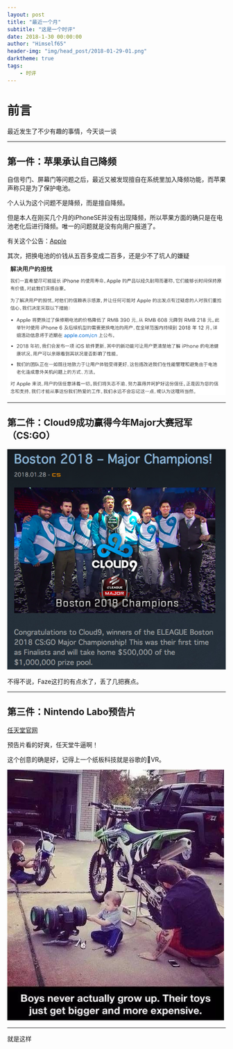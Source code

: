 ```yaml
---
layout: post
title: "最近一个月"
subtitle: "这是一个时评"
date: 2018-1-30 00:00:00
author: "Himself65"
header-img: "img/head_post/2018-01-29-01.png"
darktheme: true
tags: 
    - 时评
---
```

# 前言

最近发生了不少有趣的事情，今天谈一谈

---

## 第一件：苹果承认自己降频

自信号门、屏幕门等问题之后，最近又被发现擅自在系统里加入降频功能，而苹果声称只是为了保护电池。

个人认为这个问题不是降频，而是擅自降频。

但是本人在刚买几个月的iPhoneSE并没有出现降频，所以苹果方面的确只是在电池老化后进行降频。唯一的问题就是没有向用户报道了。

有关这个公告：[Apple](https://www.apple.com/cn/iphone-battery-and-performance/)

其次，把换电池的价钱从五百多变成二百多，还是少不了坑人的嫌疑

![01](/img/in_post/2018-1-29-01.png)

---

## 第二件：Cloud9成功赢得今年Major大赛冠军（CS:GO）

![02](/img/in_post/2018-1-29-02.png)

不得不说，Faze这打的有点水了，丢了几把赛点。

---

## 第三件：Nintendo Labo预告片

[任天堂官网](https://www.nintendo.co.jp/labo/index.html)

预告片看的好爽，任天堂牛逼啊！

这个创意的确是好，记得上一个纸板科技就是谷歌的VR。

![03](/img/in_post/2018-1-29-03.jpg)

---

就是这样